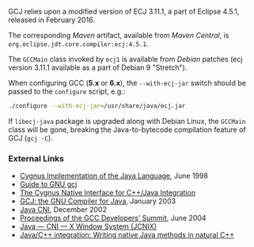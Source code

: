 GCJ relies upon a modified version of ECJ 3.11.1, a part of Eclipse 4.5.1,
released in February 2016.

The corresponding _Maven_ artifact, available from _Maven Central_, is
`org.eclipse.jdt.core.compiler:ecj:4.5.1`.

The `GCCMain` class invoked by `ecj1` is available from _Debian_ patches (ecj
version 3.11.1 available as a part of Debian 9 "Stretch").

When configuring GCC (**5.x** or **6.x**), the `--with-ecj-jar` switch should
be passed to the `configure` script, e.g.:

```bash
./configure --with-ecj-jar=/usr/share/java/ecj.jar
```

If `libecj-java` package is upgraded along with Debian Linux, the `GCCMain`
class will be gone, breaking the Java-to-bytecode compilation feature of GCJ
(`gcj -C`).

### External Links

 * [Cygnus Implementation of the Java Language](http://web.archive.org/web/20060203011835/http://www.spindazzle.org/cygnus/design.html), June 1998
 * [Guide to GNU gcj](https://gcc.gnu.org/onlinedocs/gcc-6.5.0/gcj/)
 * [The Cygnus Native Interface for C++/Java Integration](http://gnu.ist.utl.pt/software/gcc/java/papers/cni/t1.html)
 * [GCJ: the GNU Compiler for Java](https://objectcomputing.com/resources/publications/sett/january-2003-gcj-the-gnu-compiler-for-java), January 2003
 * [Java CNI](https://www.imperialviolet.org/2002/12/04/java-cni.html),  December 2002
 * [Proceedings of the GCC Developers’ Summit](https://people.redhat.com/lockhart/.gcc2004/MasterGCC-2side.pdf), June 2004
 * [Java &mdash; CNI &mdash; X Window System (JCNIX)](https://www.ii.uib.no/~rolfwr/jcnix/)
 * [Java/C++ integration: Writing native Java methods in natural C++](https://per.bothner.com/papers/UsenixJVM01/CNI01.pdf)
